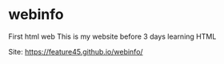  # webinfo

First html web
This is my website before 3 days learning HTML

Site: https://feature45.github.io/webinfo/
